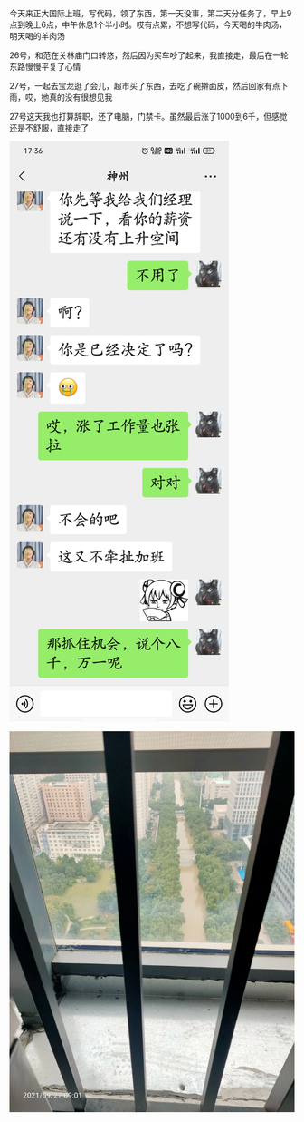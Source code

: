 今天来正大国际上班，写代码，领了东西，第一天没事，第二天分任务了，早上9点到晚上6点，中午休息1个半小时。哎有点累，不想写代码，今天喝的牛肉汤，明天喝的羊肉汤

26号，和范在关林庙门口转悠，然后因为买车吵了起来，我直接走，最后在一轮东路慢慢平复了心情

27号，一起去宝龙逛了会儿，超市买了东西，去吃了碗擀面皮，然后回家有点下雨，哎，她真的没有很想见我

27号这天我也打算辞职，还了电脑，门禁卡。虽然最后涨了1000到6千，但感觉还是不舒服，直接走了

![](../../img/6904315-186e884021d63622.jpg)

![](../../img/6904315-1b67a3e594fd1290.jpg)
